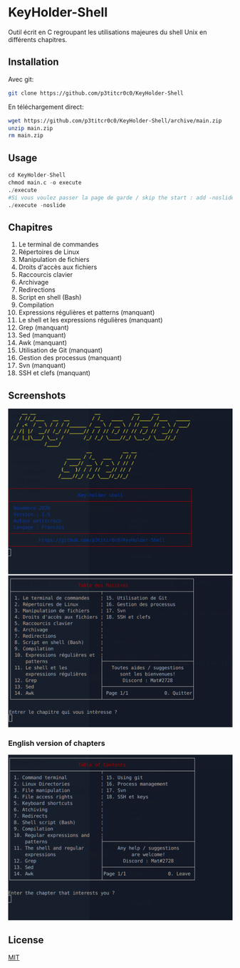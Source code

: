 # KeyHolder-Shell
Outil écrit en C regroupant les utilisations majeures du shell Unix en différents chapitres.

## Installation

Avec git:
```bash
git clone https://github.com/p3titcr0c0/KeyHolder-Shell
```

En téléchargement direct:
```bash
wget https://github.com/p3titcr0c0/KeyHolder-Shell/archive/main.zip
unzip main.zip
rm main.zip
```

## Usage

```python
cd KeyHolder-Shell
chmod main.c -o execute
./execute
#Si vous voulez passer la page de garde / skip the start : add -noslide
./execute -noslide
```
## Chapitres

1. Le terminal de commandes
2. Répertoires de Linux
3. Manipulation de fichiers
4. Droits d'accès aux fichiers
5. Raccourcis clavier
6. Archivage
7. Redirections
8. Script en shell (Bash)
9. Compilation
10. Expressions régulières et patterns (manquant)
11. Le shell et les expressions régulières (manquant)
12. Grep (manquant)
13. Sed (manquant)
14. Awk (manquant)
15. Utilisation de Git (manquant)
16. Gestion des processus (manquant)
17. Svn (manquant)
18. SSH et clefs (manquant)

## Screenshots

![Alt text](https://raw.githubusercontent.com/p3titcr0c0/KeyHolder-Shell/main/img/slide.png "Page initial")
![Alt text](https://raw.githubusercontent.com/p3titcr0c0/KeyHolder-Shell/main/img/chapters.png "Les chapitres")
### English version of chapters
![Alt text](https://raw.githubusercontent.com/p3titcr0c0/KeyHolder-Shell/main/img/chaptersEN.png "Chapters")

## License
[MIT](https://choosealicense.com/licenses/mit/)
